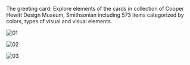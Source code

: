 The greeting card: Explore elements of the cards in collection of Cooper Hewitt Design Museum, Smithsonian
including 573 items categorized by colors, types of visual and visual elements.

![01](https://github.com/user-attachments/assets/3f7db652-bb51-4c52-a278-dc35c85b1e72)


![02](https://github.com/user-attachments/assets/664ecaca-dc4a-4b6a-a7c8-000dd3eca38d)


![03](https://github.com/user-attachments/assets/9848753d-d6a0-4616-8ef0-1880108e31c9)


